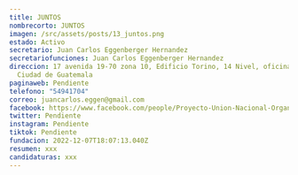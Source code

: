 ```yaml
---
title: JUNTOS
nombrecorto: JUNTOS
imagen: /src/assets/posts/13_juntos.png
estado: Activo
secretario: Juan Carlos Eggenberger Hernandez
secretariofunciones: Juan Carlos Eggenberger Hernandez
direccion: 17 avenida 19-70 zona 10, Edificio Torino, 14 Nivel, oficina 1404
  Ciudad de Guatemala
paginaweb: Pendiente
telefono: "54941704"
correo: juancarlos.eggen@gmail.com
facebook: https://www.facebook.com/people/Proyecto-Union-Nacional-Organizado-UNO/100079034683618/
twitter: Pendiente
instagram: Pendiente
tiktok: Pendiente
fundacion: 2022-12-07T18:07:13.040Z
resumen: xxx
candidaturas: xxx
---
```


